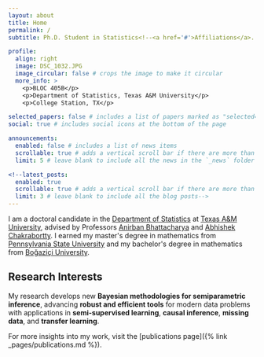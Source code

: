 ```yaml
---
layout: about
title: Home
permalink: /
subtitle: Ph.D. Student in Statistics<!--<a href='#'>Affiliations</a>. Address. Contacts. Motto. Etc.-->

profile:
  align: right
  image: DSC_1032.JPG
  image_circular: false # crops the image to make it circular
  more_info: >
    <p>BLOC 405B</p>
    <p>Department of Statistics, Texas A&M University</p>
    <p>College Station, TX</p>

selected_papers: false # includes a list of papers marked as "selected={true}"
social: true # includes social icons at the bottom of the page

announcements:
  enabled: false # includes a list of news items
  scrollable: true # adds a vertical scroll bar if there are more than 3 news items
  limit: 5 # leave blank to include all the news in the `_news` folder

<!--latest_posts:
  enabled: true
  scrollable: true # adds a vertical scroll bar if there are more than 3 new posts items
  limit: 3 # leave blank to include all the blog posts-->
---
```

I am a doctoral candidate in the [Department of Statistics](https://artsci.tamu.edu/statistics/index.html) at [Texas A&M University](https://www.tamu.edu), advised by Professors [Anirban Bhattacharya](https://sites.google.com/view/anirban-bhattacharya-tamu/home) and [Abhishek Chakrabortty](https://scholars.library.tamu.edu/vivo/display/na7196269/Persons/View%20All). I earned my master's degree in mathematics from [Pennsylvania State University](https://www.psu.edu) and my bachelor's degree in mathematics from [Boğaziçi University](https://bogazici.edu.tr/en).

## Research Interests
My research develops new **Bayesian methodologies for semiparametric inference**, advancing **robust and efficient tools** for modern data problems with applications in **semi-supervised learning**, **causal inference**, **missing data**, and **transfer learning**.

For more insights into my work, visit the [publications page]({% link _pages/publications.md %}).
<!--Hi, I am Gözde Sert. I am currently in my fifth-year in the <span style="color:#B8333A;">TAMU</span>. Advised .....-->

<!--Write your biography here. Tell the world about yourself. Link to your favorite [subreddit](http://reddit.com). You can put a picture in, too. The code is already in, just name your picture `prof_pic.jpg` and put it in the `img/` folder.

Put your address / P.O. box / other info right below your picture. You can also disable any of these elements by editing `profile` property of the YAML header of your `_pages/about.md`. Edit `_bibliography/papers.bib` and Jekyll will render your [publications page](/al-folio/publications/) automatically.

Link to your social media connections, too. This theme is set up to use [Font Awesome icons](https://fontawesome.com/) and [Academicons](https://jpswalsh.github.io/academicons/), like the ones below. Add your Facebook, Twitter, LinkedIn, Google Scholar, or just disable all of them.-->
